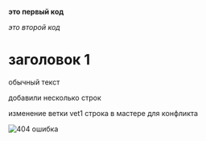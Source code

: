 **это первый код**

*это второй код*

# заголовок 1

обычный текст

добавили несколько строк

изменение ветки vet1
строка в мастере для конфликта

![404 ошибка](bin/404_Geekbrains-Google_Chrome.jpg)
